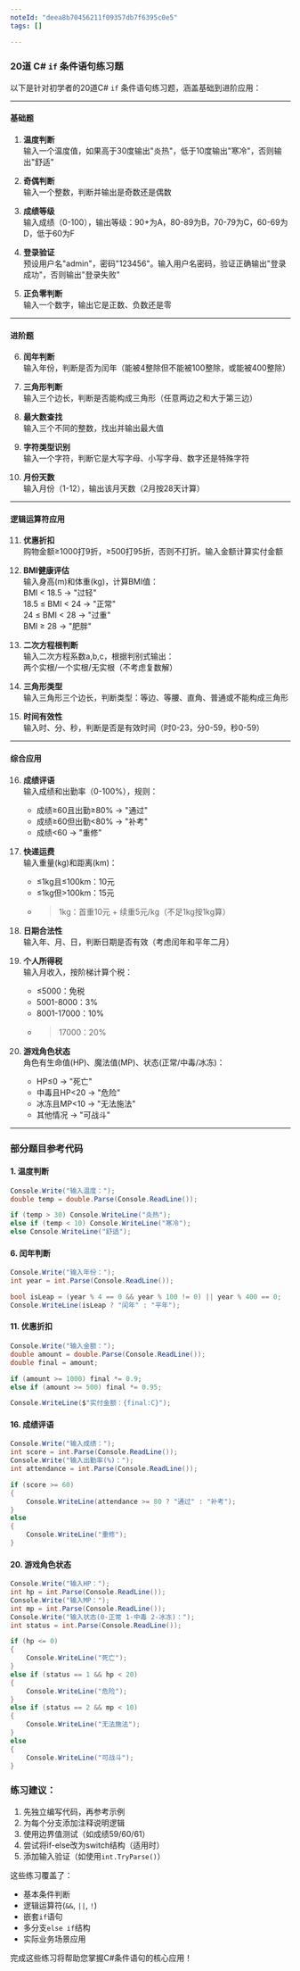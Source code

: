 ```yaml
---
noteId: "deea8b70456211f09357db7f6395c0e5"
tags: []

---
```


### 20道 C# `if` 条件语句练习题

以下是针对初学者的20道C# `if` 条件语句练习题，涵盖基础到进阶应用：

---

#### **基础题**
1. **温度判断**  
   输入一个温度值，如果高于30度输出"炎热"，低于10度输出"寒冷"，否则输出"舒适"
   
2. **奇偶判断**  
   输入一个整数，判断并输出是奇数还是偶数
   
3. **成绩等级**  
   输入成绩（0-100），输出等级：90+为A，80-89为B，70-79为C，60-69为D，低于60为F
   
4. **登录验证**  
   预设用户名"admin"，密码"123456"。输入用户名密码，验证正确输出"登录成功"，否则输出"登录失败"
   
5. **正负零判断**  
   输入一个数字，输出它是正数、负数还是零

---

#### **进阶题**
6. **闰年判断**  
   输入年份，判断是否为闰年（能被4整除但不能被100整除，或能被400整除）
   
7. **三角形判断**  
   输入三个边长，判断是否能构成三角形（任意两边之和大于第三边）
   
8. **最大数查找**  
   输入三个不同的整数，找出并输出最大值
   
9. **字符类型识别**  
   输入一个字符，判断它是大写字母、小写字母、数字还是特殊字符
   
10. **月份天数**  
    输入月份（1-12），输出该月天数（2月按28天计算）

---

#### **逻辑运算符应用**
11. **优惠折扣**  
    购物金额≥1000打9折，≥500打95折，否则不打折。输入金额计算实付金额
    
12. **BMI健康评估**  
    输入身高(m)和体重(kg)，计算BMI值：  
    BMI < 18.5 → "过轻"  
    18.5 ≤ BMI < 24 → "正常"  
    24 ≤ BMI < 28 → "过重"  
    BMI ≥ 28 → "肥胖"
    
13. **二次方程根判断**  
    输入二次方程系数a,b,c，根据判别式输出：  
    两个实根/一个实根/无实根（不考虑复数解）
    
14. **三角形类型**  
    输入三角形三个边长，判断类型：等边、等腰、直角、普通或不能构成三角形
    
15. **时间有效性**  
    输入时、分、秒，判断是否是有效时间（时0-23，分0-59，秒0-59）

---

#### **综合应用**
16. **成绩评语**  
    输入成绩和出勤率（0-100%），规则：  
    - 成绩≥60且出勤≥80% → "通过"  
    - 成绩≥60但出勤<80% → "补考"  
    - 成绩<60 → "重修"
    
17. **快递运费**  
    输入重量(kg)和距离(km)：  
    - ≤1kg且≤100km：10元  
    - ≤1kg但>100km：15元  
    - >1kg：首重10元 + 续重5元/kg（不足1kg按1kg算）
    
18. **日期合法性**  
    输入年、月、日，判断日期是否有效（考虑闰年和平年二月）
    
19. **个人所得税**  
    输入月收入，按阶梯计算个税：  
    - ≤5000：免税  
    - 5001-8000：3%  
    - 8001-17000：10%  
    - >17000：20%
    
20. **游戏角色状态**  
    角色有生命值(HP)、魔法值(MP)、状态(正常/中毒/冰冻)：  
    - HP≤0 → "死亡"  
    - 中毒且HP<20 → "危险"  
    - 冰冻且MP<10 → "无法施法"  
    - 其他情况 → "可战斗"

---

### 部分题目参考代码

#### 1. 温度判断
```csharp
Console.Write("输入温度：");
double temp = double.Parse(Console.ReadLine());

if (temp > 30) Console.WriteLine("炎热");
else if (temp < 10) Console.WriteLine("寒冷");
else Console.WriteLine("舒适");
```

#### 6. 闰年判断
```csharp
Console.Write("输入年份：");
int year = int.Parse(Console.ReadLine());

bool isLeap = (year % 4 == 0 && year % 100 != 0) || year % 400 == 0;
Console.WriteLine(isLeap ? "闰年" : "平年");
```

#### 11. 优惠折扣
```csharp
Console.Write("输入金额：");
double amount = double.Parse(Console.ReadLine());
double final = amount;

if (amount >= 1000) final *= 0.9;
else if (amount >= 500) final *= 0.95;

Console.WriteLine($"实付金额：{final:C}");
```

#### 16. 成绩评语
```csharp
Console.Write("输入成绩：");
int score = int.Parse(Console.ReadLine());
Console.Write("输入出勤率(%)：");
int attendance = int.Parse(Console.ReadLine());

if (score >= 60) 
{
    Console.WriteLine(attendance >= 80 ? "通过" : "补考");
}
else 
{
    Console.WriteLine("重修");
}
```

#### 20. 游戏角色状态
```csharp
Console.Write("输入HP：");
int hp = int.Parse(Console.ReadLine());
Console.Write("输入MP：");
int mp = int.Parse(Console.ReadLine());
Console.Write("输入状态(0-正常 1-中毒 2-冰冻)：");
int status = int.Parse(Console.ReadLine());

if (hp <= 0) 
{
    Console.WriteLine("死亡");
}
else if (status == 1 && hp < 20) 
{
    Console.WriteLine("危险");
}
else if (status == 2 && mp < 10) 
{
    Console.WriteLine("无法施法");
}
else 
{
    Console.WriteLine("可战斗");
}
```

### 练习建议：
1. 先独立编写代码，再参考示例
2. 为每个分支添加注释说明逻辑
3. 使用边界值测试（如成绩59/60/61）
4. 尝试将if-else改为switch结构（适用时）
5. 添加输入验证（如使用`int.TryParse()`）

这些练习覆盖了：
- 基本条件判断
- 逻辑运算符(`&&`, `||`, `!`)
- 嵌套`if`语句
- 多分支`else if`结构
- 实际业务场景应用

完成这些练习将帮助您掌握C#条件语句的核心应用！